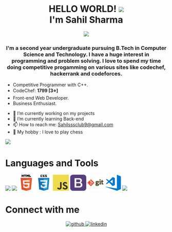 <div align="center">
  <h1> HELLO WORLD! <img src="https://github.com/TheDudeThatCode/TheDudeThatCode/blob/master/Assets/Hi.gif" width="29px"><br>I'm Sahil Sharma </h1> 
  <img src="https://komarev.com/ghpvc/?username=your-github-Sahil3130&style=plastic" />
  
  <h3> I'm a second year undergraduate pursuing B.Tech in Computer Science and Technology. I have a huge interest in programming and problem solving. I love to spend my time doing competitive progamming on various sites like codechef, hackerrank and codeforces. </h3>
    
</div>
<div>
  <ul>
    <li> Competitive Programmer with C++. </li>
    <li> CodeChef: <strong> 1799 [3⭐]</strong> </li>
    <li> Front-end Web Developer. </li>
    <li> Business Enthusiast. </li>
  </ul>
</div>

- 🔭 I’m currently working on my projects
- 🌱 I’m currently learning Back-end 
- 📫 How to reach me: Sahilsssclub9@gmail.com
- 🎨 My hobby : I love to play chess


<img height="195em" src="https://github-readme-stats.vercel.app/api/top-langs/?username=sahil3130&exclude_repo=KNN-Image-Classification&show_icons=true&hide_border=true&layout=compact&langs_count=8"/>



# Languages and Tools

<img src="https://upload.wikimedia.org/wikipedia/commons/1/18/ISO_C%2B%2B_Logo.svg"  height="50px"> <img src="https://cdn.iconscout.com/icon/free/png-512/c-programming-569564.png"  height="50px"> 
<img src="https://raw.githubusercontent.com/github/explore/80688e429a7d4ef2fca1e82350fe8e3517d3494d/topics/html/html.png"  height="50px"> <img src="https://raw.githubusercontent.com/github/explore/80688e429a7d4ef2fca1e82350fe8e3517d3494d/topics/css/css.png"  height="50px"> <img src="https://raw.githubusercontent.com/github/explore/80688e429a7d4ef2fca1e82350fe8e3517d3494d/topics/javascript/javascript.png"  height="50px"> <img src="https://raw.githubusercontent.com/github/explore/80688e429a7d4ef2fca1e82350fe8e3517d3494d/topics/bootstrap/bootstrap.png"  height="50px"> 
<img src="https://raw.githubusercontent.com/github/explore/80688e429a7d4ef2fca1e82350fe8e3517d3494d/topics/git/git.png"  height="50px">
<img src="https://raw.githubusercontent.com/github/explore/80688e429a7d4ef2fca1e82350fe8e3517d3494d/topics/visual-studio-code/visual-studio-code.png"  height="50px">
<img src="https://avatars3.githubusercontent.com/u/684879?s=400&v=4"  height="50px">



  
 
# Connect with me
  
<p align="center">
<a href="https://github.com/Sahil3130/Sahil3130" target="_blank">
<img src=https://img.shields.io/badge/github-%2324292e.svg?&style=for-the-badge&logo=github&logoColor=white alt=github style="margin-bottom: 5px;" />
</a>
<a href="https://www.linkedin.com/in/sahil-sharma-81b7601a6/" target="_blank">
<img src=https://img.shields.io/badge/linkedin-%231E77B5.svg?&style=for-the-badge&logo=linkedin&logoColor=white alt=linkedin style="margin-bottom: 5px;" />
</a>
</p> 
  
  
  
  
